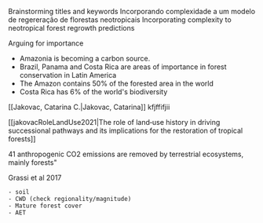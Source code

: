 Brainstorming titles and keywords
Incorporando complexidade a um modelo de regereração de florestas neotropicais
Incorporating complexity to neotropical forest regrowth predictions

Arguing for importance
- Amazonia is becoming a carbon source.
- Brazil, Panama and Costa Rica are areas of importance in forest conservation in Latin America
- The Amazon contains 50% of the forested area in the world
- Costa Rica has 6% of the world's biodiversity

[[Jakovac, Catarina C.|Jakovac, Catarina]] kfjffifjii

[[jakovacRoleLandUse2021|The role of land‐use history in driving successional pathways and its implications for the restoration of tropical forests]]



41 anthropogenic CO2 emissions are removed by terrestrial ecosystems, mainly forests"

Grassi et al 2017

	- soil
	- CWD (check regionality/magnitude)
	- Mature forest cover
	- AET




